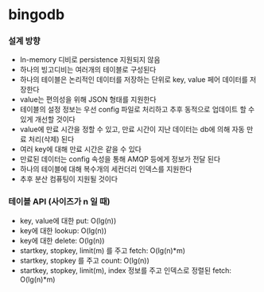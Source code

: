 # bingodb

### 설계 방향
* In-memory 디비로 persistence 지원되지 않음
* 하나의 빙고디비는 여러개의 테이블로 구성된다
* 하나의 테이블은 논리적인 데이터를 저장하는 단위로 key, value 페어 데이터를 저장한다
* value는 편의성을 위해 JSON 형태를 지원한다
* 테이블의 설정 정보는 우선 config 파일로 처리하고 추후 동적으로 업데이트 할 수 있게 개선할 것이다
* value에 만료 시간을 정할 수 있고, 만료 시간이 지난 데이터는 db에 의해 자동 만료 처리(삭제) 된다
* 여러 key에 대해 만료 시간은 같을 수 있다 
* 만료된 데이터는 config 속성을 통해 AMQP 등에게 정보가 전달 된다
* 하나의 테이블에 대해 복수개의 세컨더리 인덱스를 지원한다
* 추후 분산 컴퓨팅이 지원될 것이다


### 테이블 API (사이즈가 n 일 때)
* key, value에 대한 put: O(lg(n))
* key에 대한 lookup: O(lg(n))
* key에 대한 delete: O(lg(n))
* startkey, stopkey, limit(m) 를 주고 fetch: O(lg(n)*m)
* startkey, stopkey 를 주고 count: O(lg(n))
* startkey, stopkey, limit(m), index 정보를 주고 인덱스로 정렬된 fetch: O(lg(n)*m) 
